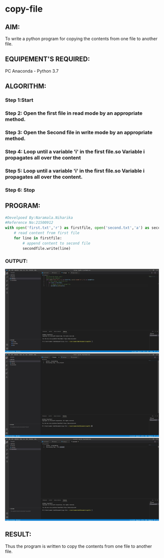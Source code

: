 # copy-file
## AIM:
To write a python program for copying the contents from one file to another file.
## EQUIPEMENT'S REQUIRED: 
PC
Anaconda - Python 3.7
## ALGORITHM: 
### Step 1:Start

### Step 2: Open the first file in read mode by an appropriate method.
 
### Step 3: Open the Second file in write mode by an appropriate method.

### Step 4:  Loop until a variable 'i' in the first file.so Variable i propagates all over the content

### Step 5: Loop until a variable 'i' in the first file.so Variable i propagates all over the content.

### Step 6: Stop

## PROGRAM:

```python
#Develpoed By:Naramala.Niharika
#Reference No:21500912
with open('first.txt','r') as firstfile, open('second.txt','a') as secondfile:
    # read content from first file
    for line in firstfile:
        # append content to second file
        secondfile.write(line)
```
### OUTPUT:
![output](https://github.com/Shaik-sameer-AIML/copy-file/blob/main/copy%203.JPG?raw=true)
![output](https://github.com/Shaik-sameer-AIML/copy-file/blob/main/copy%201.JPG?raw=true)
![output](https://github.com/Shaik-sameer-AIML/copy-file/blob/main/copy2.JPG?raw=true)


## RESULT:
Thus the program is written to copy the contents from one file to another file.